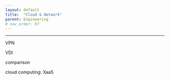 ```yaml
---
layout: default
title:  "Cloud & Network"
parent: Engineering
# nav_order: 97
---
```


***

VPN

VDI

comparison


cloud computing: XaaS







